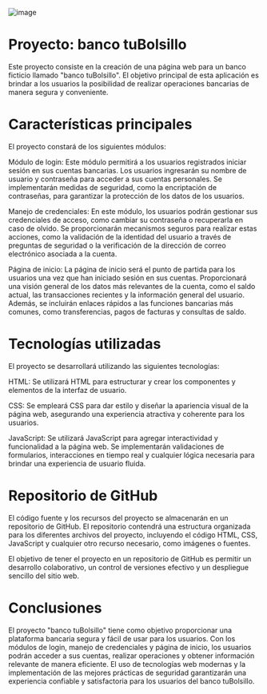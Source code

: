 ![image](https://github.com/MantizA/Banco-tuBolsillo/assets/73174186/a4b36369-59d5-47d5-b1bc-a0140263fcbb)


# Proyecto: banco tuBolsillo
Este proyecto consiste en la creación de una página web para un banco ficticio llamado "banco tuBolsillo". El objetivo principal de esta aplicación es brindar a los usuarios la posibilidad de realizar operaciones bancarias de manera segura y conveniente.

# Características principales
El proyecto constará de los siguientes módulos:

Módulo de login: Este módulo permitirá a los usuarios registrados iniciar sesión en sus cuentas bancarias. Los usuarios ingresarán su nombre de usuario y contraseña para acceder a sus cuentas personales. Se implementarán medidas de seguridad, como la encriptación de contraseñas, para garantizar la protección de los datos de los usuarios.

Manejo de credenciales: En este módulo, los usuarios podrán gestionar sus credenciales de acceso, como cambiar su contraseña o recuperarla en caso de olvido. Se proporcionarán mecanismos seguros para realizar estas acciones, como la validación de la identidad del usuario a través de preguntas de seguridad o la verificación de la dirección de correo electrónico asociada a la cuenta.

Página de inicio: La página de inicio será el punto de partida para los usuarios una vez que han iniciado sesión en sus cuentas. Proporcionará una visión general de los datos más relevantes de la cuenta, como el saldo actual, las transacciones recientes y la información general del usuario. Además, se incluirán enlaces rápidos a las funciones bancarias más comunes, como transferencias, pagos de facturas y consultas de saldo.

# Tecnologías utilizadas
El proyecto se desarrollará utilizando las siguientes tecnologías:

HTML: Se utilizará HTML para estructurar y crear los componentes y elementos de la interfaz de usuario.

CSS: Se empleará CSS para dar estilo y diseñar la apariencia visual de la página web, asegurando una experiencia atractiva y coherente para los usuarios.

JavaScript: Se utilizará JavaScript para agregar interactividad y funcionalidad a la página web. Se implementarán validaciones de formularios, interacciones en tiempo real y cualquier lógica necesaria para brindar una experiencia de usuario fluida.

# Repositorio de GitHub
El código fuente y los recursos del proyecto se almacenarán en un repositorio de GitHub. El repositorio contendrá una estructura organizada para los diferentes archivos del proyecto, incluyendo el código HTML, CSS, JavaScript y cualquier otro recurso necesario, como imágenes o fuentes.

El objetivo de tener el proyecto en un repositorio de GitHub es permitir un desarrollo colaborativo, un control de versiones efectivo y un despliegue sencillo del sitio web.

# Conclusiones
El proyecto "banco tuBolsillo" tiene como objetivo proporcionar una plataforma bancaria segura y fácil de usar para los usuarios. Con los módulos de login, manejo de credenciales y página de inicio, los usuarios podrán acceder a sus cuentas, realizar operaciones y obtener información relevante de manera eficiente. El uso de tecnologías web modernas y la implementación de las mejores prácticas de seguridad garantizarán una experiencia confiable y satisfactoria para los usuarios del banco tuBolsillo.
